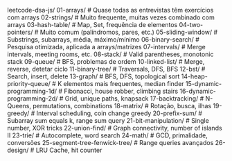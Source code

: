 leetcode-dsa-js/
 01-arrays/                     # Quase todas as entrevistas têm exercícios com arrays
 02-strings/                    # Muito frequente, muitas vezes combinado com arrays
 03-hash-table/                 # Map, Set, frequência de elementos
 04-two-pointers/               # Muito comum (palíndromos, pares, etc.)
 05-sliding-window/             # Substrings, subarrays, média, máximo/mínimo
 06-binary-search/              # Pesquisa otimizada, aplicada a arrays/matrizes
 07-intervals/                  # Merge intervals, meeting rooms, etc.
 08-stack/                      # Valid parentheses, monotonic stack
 09-queue/                      # BFS, problemas de ordem
 10-linked-list/                # Merge, reverse, detetar ciclo
 11-binary-tree/                # Traversals, DFS, BFS
 12-bst/                        # Search, insert, delete
 13-graph/                      # BFS, DFS, topological sort
 14-heap-priority-queue/        # K elementos mais frequentes, median finder
 15-dynamic-programming-1d/     # Fibonacci, house robber, climbing stairs
 16-dynamic-programming-2d/     # Grid, unique paths, knapsack
 17-backtracking/               # N-Queens, permutations, combinations
 18-matrix/                     # Rotação, busca, ilhas
 19-greedy/                     # Interval scheduling, coin change greedy
 20-prefix-sum/                 # Subarray sum equals k, range sum query
 21-bit-manipulation/           # Single number, XOR tricks
 22-union-find/                 # Graph connectivity, number of islands II
 23-trie/                       # Autocomplete, word search
 24-math/                       # GCD, primalidade, conversões
 25-segment-tree-fenwick-tree/  # Range queries avançados
 26-design/                     # LRU Cache, hit counter
